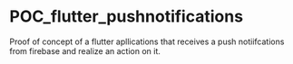 # POC_flutter_pushnotifications
Proof of concept of a flutter apllications that receives a push notiifcations from firebase and realize an action on it.
